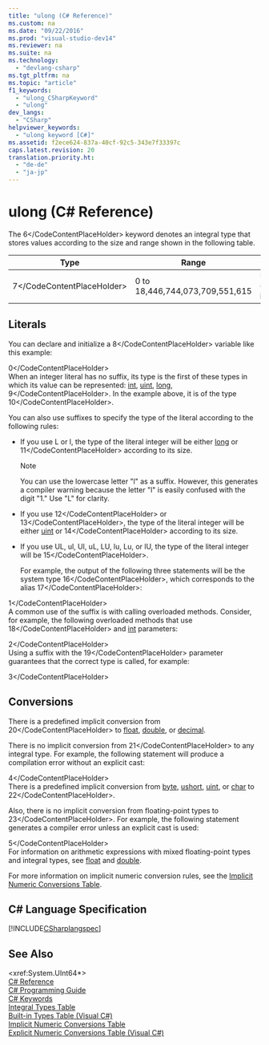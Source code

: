 ```yaml
---
title: "ulong (C# Reference)"
ms.custom: na
ms.date: "09/22/2016"
ms.prod: "visual-studio-dev14"
ms.reviewer: na
ms.suite: na
ms.technology: 
  - "devlang-csharp"
ms.tgt_pltfrm: na
ms.topic: "article"
f1_keywords: 
  - "ulong_CSharpKeyword"
  - "ulong"
dev_langs: 
  - "CSharp"
helpviewer_keywords: 
  - "ulong keyword [C#]"
ms.assetid: f2ece624-837a-40cf-92c5-343e7f33397c
caps.latest.revision: 20
translation.priority.ht: 
  - "de-de"
  - "ja-jp"
---
```

# ulong (C# Reference)
The <CodeContentPlaceHolder>6\</CodeContentPlaceHolder> keyword denotes an integral type that stores values according to the size and range shown in the following table.  
  
|Type|Range|Size|.NET Framework type|  
|----------|-----------|----------|-------------------------|  
|<CodeContentPlaceHolder>7\</CodeContentPlaceHolder>|0 to 18,446,744,073,709,551,615|Unsigned 64-bit integer|\<xref:System.UInt64*?displayProperty=fullName>|  
  
## Literals  
 You can declare and initialize a <CodeContentPlaceHolder>8\</CodeContentPlaceHolder> variable like this example:  
  
<CodeContentPlaceHolder>0\</CodeContentPlaceHolder>  
 When an integer literal has no suffix, its type is the first of these types in which its value can be represented: [int](../vs140/int--csharp-reference-.md), [uint](../vs140/uint--csharp-reference-.md), [long](../vs140/long--csharp-reference-.md), <CodeContentPlaceHolder>9\</CodeContentPlaceHolder>. In the example above, it is of the type <CodeContentPlaceHolder>10\</CodeContentPlaceHolder>.  
  
 You can also use suffixes to specify the type of the literal according to the following rules:  
  
-   If you use L or l, the type of the literal integer will be either [long](../vs140/long--csharp-reference-.md) or <CodeContentPlaceHolder>11\</CodeContentPlaceHolder> according to its size.  
  
    > [!NOTE]
    >  You can use the lowercase letter "l" as a suffix. However, this generates a compiler warning because the letter "l" is easily confused with the digit "1." Use "L" for clarity.  
  
-   If you use <CodeContentPlaceHolder>12\</CodeContentPlaceHolder> or <CodeContentPlaceHolder>13\</CodeContentPlaceHolder>, the type of the literal integer will be either [uint](../vs140/uint--csharp-reference-.md) or <CodeContentPlaceHolder>14\</CodeContentPlaceHolder> according to its size.  
  
-   If you use UL, ul, Ul, uL, LU, lu, Lu, or lU, the type of the literal integer will be <CodeContentPlaceHolder>15\</CodeContentPlaceHolder>.  
  
     For example, the output of the following three statements will be the system type <CodeContentPlaceHolder>16\</CodeContentPlaceHolder>, which corresponds to the alias <CodeContentPlaceHolder>17\</CodeContentPlaceHolder>:  
  
<CodeContentPlaceHolder>1\</CodeContentPlaceHolder>  
 A common use of the suffix is with calling overloaded methods. Consider, for example, the following overloaded methods that use <CodeContentPlaceHolder>18\</CodeContentPlaceHolder> and [int](../vs140/int--csharp-reference-.md) parameters:  
  
<CodeContentPlaceHolder>2\</CodeContentPlaceHolder>  
 Using a suffix with the <CodeContentPlaceHolder>19\</CodeContentPlaceHolder> parameter guarantees that the correct type is called, for example:  
  
<CodeContentPlaceHolder>3\</CodeContentPlaceHolder>  
## Conversions  
 There is a predefined implicit conversion from <CodeContentPlaceHolder>20\</CodeContentPlaceHolder> to [float](../vs140/float--csharp-reference-.md), [double](../vs140/double--csharp-reference-.md), or [decimal](../vs140/decimal--csharp-reference-.md).  
  
 There is no implicit conversion from <CodeContentPlaceHolder>21\</CodeContentPlaceHolder> to any integral type. For example, the following statement will produce a compilation error without an explicit cast:  
  
<CodeContentPlaceHolder>4\</CodeContentPlaceHolder>  
 There is a predefined implicit conversion from [byte](../vs140/byte--csharp-reference-.md), [ushort](../vs140/ushort--csharp-reference-.md), [uint](../vs140/uint--csharp-reference-.md), or [char](../vs140/char--csharp-reference-.md) to <CodeContentPlaceHolder>22\</CodeContentPlaceHolder>.  
  
 Also, there is no implicit conversion from floating-point types to <CodeContentPlaceHolder>23\</CodeContentPlaceHolder>. For example, the following statement generates a compiler error unless an explicit cast is used:  
  
<CodeContentPlaceHolder>5\</CodeContentPlaceHolder>  
 For information on arithmetic expressions with mixed floating-point types and integral types, see [float](../vs140/float--csharp-reference-.md) and [double](../vs140/double--csharp-reference-.md).  
  
 For more information on implicit numeric conversion rules, see the [Implicit Numeric Conversions Table](../vs140/implicit-numeric-conversions-table--csharp-reference-.md).  
  
## C# Language Specification  
 [!INCLUDE[CSharplangspec](../vs140/includes/csharplangspec_md.md)]  
  
## See Also  
 \<xref:System.UInt64*>   
 [C# Reference](../vs140/csharp-reference.md)   
 [C# Programming Guide](../vs140/csharp-programming-guide.md)   
 [C# Keywords](../vs140/csharp-keywords.md)   
 [Integral Types Table](../vs140/integral-types-table--csharp-reference-.md)   
 [Built-in Types Table (Visual C#)](../vs140/built-in-types-table--csharp-reference-.md)   
 [Implicit Numeric Conversions Table](../vs140/implicit-numeric-conversions-table--csharp-reference-.md)   
 [Explicit Numeric Conversions Table (Visual C#)](../vs140/explicit-numeric-conversions-table--csharp-reference-.md)